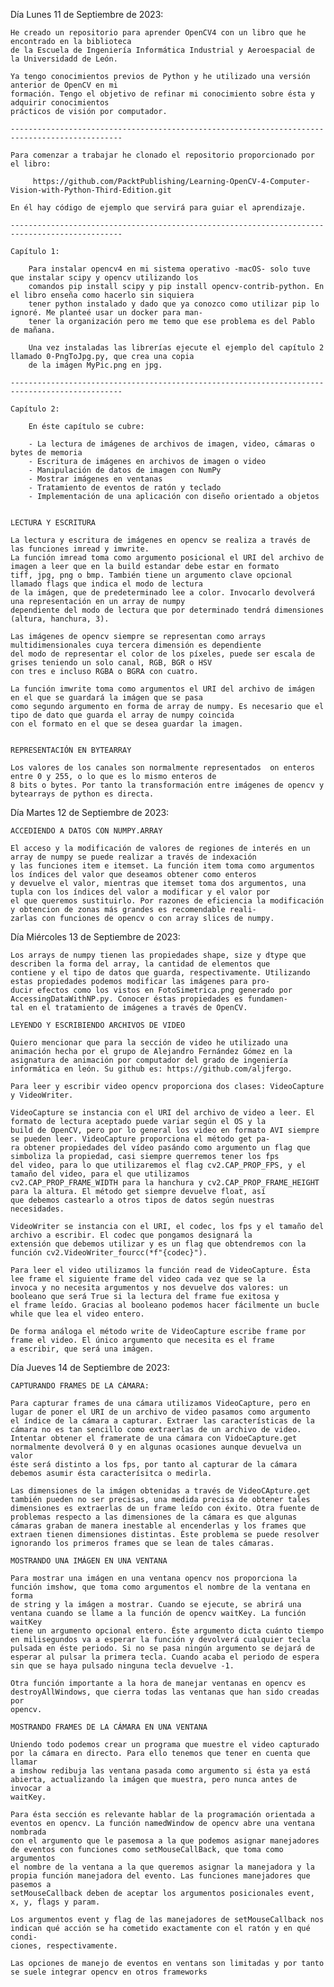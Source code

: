 Día Lunes 11 de Septiembre de 2023:

	He creado un repositorio para aprender OpenCV4 con un libro que he encontrado en la biblioteca
	de la Escuela de Ingeniería Informática Industrial y Aeroespacial de la Universidadd de León.

	Ya tengo conocimientos previos de Python y he utilizado una versión anterior de OpenCV en mi
	formación. Tengo el objetivo de refinar mi conocimiento sobre ésta y adquirir conocimientos
	prácticos de visión por computador.

	-----------------------------------------------------------------------------------------------

	Para comenzar a trabajar he clonado el repositorio proporcionado por el libro:

		 https://github.com/PacktPublishing/Learning-OpenCV-4-Computer-Vision-with-Python-Third-Edition.git

	En él hay código de ejemplo que servirá para guiar el aprendizaje.

	-----------------------------------------------------------------------------------------------

	Capítulo 1:

		Para instalar opencv4 en mi sistema operativo -macOS- solo tuve que instalar scipy y opencv utilizando los
	 	comandos pip install scipy y pip install opencv-contrib-python. En el libro enseña como hacerlo sin siquiera
		tener python instalado y dado que ya conozco como utilizar pip lo ignoré. Me planteé usar un docker para man-
		tener la organización pero me temo que ese problema es del Pablo de mañana.

		Una vez instaladas las librerías ejecute el ejemplo del capítulo 2 llamado 0-PngToJpg.py, que crea una copia
		de la imágen MyPic.png en jpg.

	-----------------------------------------------------------------------------------------------

	Capítulo 2:

		En éste capítulo se cubre:

		- La lectura de imágenes de archivos de imagen, video, cámaras o bytes de memoria
		- Escritura de imágenes en archivos de imagen o video
		- Manipulación de datos de imagen con NumPy
		- Mostrar imágenes en ventanas
		- Tratamiento de eventos de ratón y teclado
		- Implementación de una aplicación con diseño orientado a objetos


	LECTURA Y ESCRITURA		

	La lectura y escritura de imágenes en opencv se realiza a través de las funciones imread y imwrite. 
	La función imread toma como argumento posicional el URI del archivo de imagen a leer que en la build estandar debe estar en formato
	tiff, jpg, png o bmp. También tiene un argumento clave opcional llamado flags que indica el modo de lectura
	de la imágen, que de predeterminado lee a color. Invocarlo devolverá una representación en un array de numpy
 	dependiente del modo de lectura que por determinado tendrá dimensiones (altura, hanchura, 3).

	Las imágenes de opencv siempre se representan como arrays multidimensionales cuya tercera dimensión es dependiente
	del modo de representar el color de los píxeles, puede ser escala de grises teniendo un solo canal, RGB, BGR o HSV 
	con tres e incluso RGBA o BGRA con cuatro.

	La función imwrite toma como argumentos el URI del archivo de imágen en el que se guardará la imágen que se pasa
	como segundo argumento en forma de array de numpy. Es necesario que el tipo de dato que guarda el array de numpy coincida
	con el formato en el que se desea guardar la imagen.


	REPRESENTACIÓN EN BYTEARRAY

	Los valores de los canales son normalmente representados  on enteros entre 0 y 255, o lo que es lo mismo enteros de
	8 bits o bytes. Por tanto la transformación entre imágenes de opencv y bytearrays de python es directa.

Día Martes 12 de Septiembre de 2023:

	ACCEDIENDO A DATOS CON NUMPY.ARRAY

	El acceso y la modificación de valores de regiones de interés en un array de numpy se puede realizar a través de indexación
	y las funciones item e itemset. La función item toma como argumentos los índices del valor que deseamos obtener como enteros
	y devuelve el valor, mientras que itemset toma dos argumentos, una tupla con los índices del valor a modificar y el valor por
	el que queremos sustituirlo. Por razones de eficiencia la modificación y obtencion de zonas más grandes es recomendable reali-
	zarlas con funciones de opencv o con array slices de numpy.

Día Miércoles 13 de Septiembre de 2023:

	Los arrays de numpy tienen las propiedades shape, size y dtype que describen la forma del array, la cantidad de elementos que
	contiene y el tipo de datos que guarda, respectivamente. Utilizando estas propiedades podemos modificar las imágenes para pro-
	ducir efectos como los vistos en FotoSimetrica.png generado por AccessingDataWithNP.py. Conocer éstas propiedades es fundamen-
	tal en el tratamiento de imágenes a través de OpenCV.

	LEYENDO Y ESCRIBIENDO ARCHIVOS DE VIDEO

	Quiero mencionar que para la sección de video he utilizado una animación hecha por el grupo de Alejandro Fernández Gómez en la
	asignatura de animación por computador del grado de ingeniería informática en león. Su github es: https://github.com/aljfergo. 

	Para leer y escribir video opencv proporciona dos clases: VideoCapture y VideoWriter.

	VideoCapture se instancia con el URI del archivo de video a leer. El formato de lectura aceptado puede variar según el OS y la
	build de OpenCV, pero por lo general los video en formato AVI siempre se pueden leer. VideoCapture proporciona el método get pa-
	ra obtener propiedades del vídeo pasándo como argumento un flag que simboliza la propiedad, casi siempre querremos tener los fps
	del video, para lo que utilizaremos el flag cv2.CAP_PROP_FPS, y el tamaño del video, para el que utilizamos 
	cv2.CAP_PROP_FRAME_WIDTH para la hanchura y cv2.CAP_PROP_FRAME_HEIGHT para la altura. El método get siempre devuelve float, así
	que debemos castearlo a otros tipos de datos según nuestras necesidades.

	VideoWriter se instancia con el URI, el codec, los fps y el tamaño del archivo a escribir. El codec que pongamos designará la 
	extensión que debemos utilizar y es un flag que obtendremos con la función cv2.VideoWriter_fourcc(*f"{codec}").

	Para leer el video utilizamos la función read de VideoCapture. Ésta lee frame el siguiente frame del video cada vez que se la
	invoca y no necesita argumentos y nos devuelve dos valores: un booleano que será True si la lectura del frame fue exitosa y 
	el frame leído. Gracias al booleano podemos hacer fácilmente un bucle while que lea el video entero.
	
	De forma análoga el método write de VideoCapture escribe frame por frame el video. El único argumento que necesita es el frame
	a escribir, que será una imágen.

Día Jueves 14 de Septiembre de 2023:

	CAPTURANDO FRAMES DE LA CÁMARA:

	Para capturar frames de una cámara utilizamos VideoCapture, pero en lugar de poner el URI de un archivo de video pasamos como argumento
	el índice de la cámara a capturar. Extraer las características de la cámara no es tan sencillo como extraerlas de un archivo de video.
	Intentar obtener el framerate de una cámara con VidoeCapture.get normalmente devolverá 0 y en algunas ocasiones aunque devuelva un valor
	éste será distinto a los fps, por tanto al capturar de la cámara debemos asumir ésta caracterísitca o medirla. 

	Las dimensiones de la imágen obtenidas a través de VideoCApture.get también pueden no ser precisas, una medida precisa de obtener tales
	dimensiones es extraerlas de un frame leído con éxito. Otra fuente de problemas respecto a las dimensiones de la cámara es que algunas
	cámaras graban de manera inestable al encenderlas y los frames que extraen tienen dimensiones distintas. Éste problema se puede resolver
	ignorando los primeros frames que se lean de tales cámaras.

	MOSTRANDO UNA IMÁGEN EN UNA VENTANA

	Para mostrar una imágen en una ventana opencv nos proporciona la función imshow, que toma como argumentos el nombre de la ventana en forma
	de string y la imágen a mostrar. Cuando se ejecute, se abrirá una ventana cuando se llame a la función de opencv waitKey. La función waitKey
	tiene un argumento opcional entero. Éste argumento dicta cuánto tiempo en milisegundos va a esperar la función y devolverá cualquier tecla 
	pulsada en éste periodo. Si no se pasa ningún argumento se dejará de esperar al pulsar la primera tecla. Cuando acaba el periodo de espera 
	sin que se haya pulsado ninguna tecla devuelve -1.

	Otra función importante a la hora de manejar ventanas en opencv es destroyAllWindows, que cierra todas las ventanas que han sido creadas por 
	opencv.

	MOSTRANDO FRAMES DE LA CÁMARA EN UNA VENTANA

	Uniendo todo podemos crear un programa que muestre el video capturado por la cámara en directo. Para ello tenemos que tener en cuenta que llamar
	a imshow redibuja las ventana pasada como argumento si ésta ya está abierta, actualizando la imágen que muestra, pero nunca antes de invocar a 
	waitKey.

	Para ésta sección es relevante hablar de la programación orientada a eventos en opencv. La función namedWindow de opencv abre una ventana nombrada
	con el argumento que le pasemosa a la que podemos asignar manejadores de eventos con funciones como setMouseCallBack, que toma como argumentos
	el nombre de la ventana a la que queremos asignar la manejadora y la propia función manejadora del evento. Las funciones manejadores que pasemos a
	setMouseCallback deben de aceptar los argumentos posicionales event, x, y, flags y param.

	Los argumentos event y flag de las manejadores de setMouseCallback nos indican qué acción se ha cometido exactamente con el ratón y en qué condi-
	ciones, respectivamente.

	Las opciones de manejo de eventos en ventans son limitadas y por tanto se suele integrar opencv en otros frameworks 
